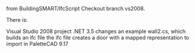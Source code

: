 from BuildingSMART/IfcScript
Checkout branch vs2008.

There is:

Visual Studio 2008 project
.NET 3.5 changes
an example wall2.cs, which builds an ifc file
the ifc file creates a door with a mapped representation
to import in PaletteCAD 9.17